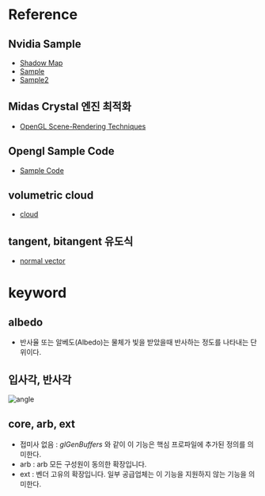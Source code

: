 # Reference 
## Nvidia Sample 
- [Shadow Map](http://developer.download.nvidia.com/SDK/10/opengl/screenshots/samples/cascaded_shadow_maps.html)
- [Sample](http://developer.download.nvidia.com/SDK/10/opengl/samples.html)
- [Sample2](https://github.com/nvpro-samples/shared_sources)

## Midas Crystal 엔진 최적화
- [OpenGL Scene-Rendering Techniques](https://on-demand.gputechconf.com/siggraph/2014/presentation/SG4117-OpenGL-Scene-Rendering-Techniques.pdf)

## Opengl Sample Code
- [Sample Code](https://github.com/g-truc/ogl-samples)

## volumetric cloud
- [cloud](https://www.youtube.com/watch?v=B7wUUqXgkUc&feature=youtu.be)

## tangent, bitangent 유도식 
- [normal vector](https://blog.naver.com/lifeisforu/80117400047)

# keyword

## albedo 
- 반사율 또는 알베도(Albedo)는 물체가 빛을 받았을때 반사하는 정도를 나타내는 단위이다.

## 입사각, 반사각 
![angle](Image/angleOfIncidence.png)

## core, arb, ext
- 접미사 없음 : _glGenBuffers_ 와 같이 이 기능은 핵심 프로파일에 추가된 정의를 의미한다. 
- arb : arb 모든 구성원이 동의한 확장입니다.
- ext : 벤더 고유의 확장입니다. 일부 공급업체는 이 기능을 지원하지 않는 기능을 의미한다. 